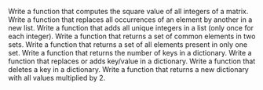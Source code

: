 Write a function that computes the square value of all integers of a matrix.
Write a function that replaces all occurrences of an element by another in a new list.
Write a function that adds all unique integers in a list (only once for each integer).
Write a function that returns a set of common elements in two sets.
Write a function that returns a set of all elements present in only one set.
Write a function that returns the number of keys in a dictionary.
Write a function that replaces or adds key/value in a dictionary.
Write a function that deletes a key in a dictionary.
Write a function that returns a new dictionary with all values multiplied by 2.

